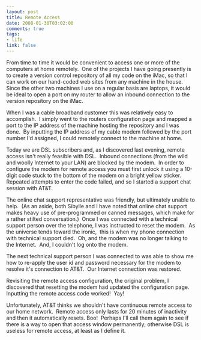 ```yaml
--- 
layout: post
title: Remote Access
date: 2008-01-30T03:02:00
comments: true
tags:
- life
link: false
---
```

From time to time it would be convenient to access one or more of the computers at home remotely.  One of the projects I have going presently is to create a version control repository of all my code on the iMac, so that I can work on our hand-coded web sites from any machine in the house.  Since the other two machines I use on a regular basis are laptops, it would be ideal to open a port on my router to allow an inbound connection to the version repository on the iMac.

When I was a cable broadband customer this was relatively easy to accomplish.  I simply went to the routers configuration page and mapped a port to the IP address of the machine hosting the repository and I was done.  By inputting the IP address of my cable modem followed by the port number I'd assigned, I could remotely connect to the machine at home.

Today we are DSL subscribers and, as I discovered last evening, remote access isn't really feasible with DSL.  Inbound connections (from the wild and woolly Internet to your LAN) are blocked by the modem.  In order to configure the modem for remote access you must first unlock it using a 10-digit code stuck to the bottom of the modem on a bright yellow sticker.  Repeated attempts to enter the code failed, and so I started a support chat session with AT&amp;T.

The online chat support representative was friendly, but ultimately unable to help.  (As an aside, both Sibylle and I have noted that online chat support makes heavy use of pre-programmed or canned messages, which make for a rather stilted conversation.)  Once I was connected with a technical support person over the telephone, I was instructed to reset the modem.  As the universe tends toward the ironic,  this is when my phone connection with technical support died.  Oh, and the modem was no longer talking to the Internet.  And, I couldn't log onto the modem.

The next technical support person I was connected to was able to show me how to re-apply the user id and password necessary for the modem to resolve it's connection to AT&amp;T.  Our Internet connection was restored.

Revisiting the remote access configuration, the original problem, I discovered that resetting the modem had updated the configuration page.  Inputting the remote access code worked!  Yay!

Unfortunately, AT&amp;T thinks we shouldn't have continuous remote access to our home network.  Remote access only lasts for 20 minutes of inactivity and then it automatically resets. Boo!  Perhaps I'll call them again to see if there is a way to open that access window permanently; otherwise DSL is useless for remote access, at least as I define it.
